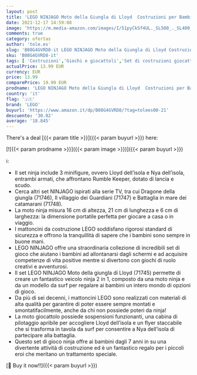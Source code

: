 ```yaml
---
layout: post
title: 'LEGO NINJAGO Moto della Giungla di Lloyd  Costruzioni per Bambini con Motocicletta Giocattolo e Minifigure di Lloyd e Nya  71745'
date: 2021-12-17 14:59:08
image: 'https://m.media-amazon.com/images/I/51pyCkSf4UL._SL500_._SL400_.jpg'
comments: true
category: ofertas
author: 'tole.es'
slug: 'B08G4GVRD8-it LEGO NINJAGO Moto della Giungla di Lloyd Costruzioni per...'
sku: 'B08G4GVRD8-it'
tags: [ 'Costruzioni','Giochi e giocattoli','Set di costruzioni giocattolo','lego', ]
actualPrice: 13.99 EUR
currency: EUR
price: 13.99
comparePrice: 19.99 EUR
prodname: 'LEGO NINJAGO Moto della Giungla di Lloyd  Costruzioni per Bambini con Motocicletta Giocattolo e Minifigure di Lloyd e Nya  71745'
country: 'it'
flag: '🇮🇹'
brand: 'LEGO'
buyurl: 'https://www.amazon.it/dp/B08G4GVRD8/?tag=tolees00-21'
descuento: '30.02'
average: '18.845'
---
```


There's a deal [{{< param title >}}]({{< param buyurl >}})  here:

[![{{< param prodname >}}]({{< param image >}})]({{< param buyurl >}})

ℹ️:

- Il set ninja include 3 minifigure, ovvero Lloyd dell’isola e Nya dell’isola, entrambi armati, che affrontano Rumble Keeper, dotato di lancia e scudo.
- Cerca altri set NINJAGO ispirati alla serie TV, tra cui Dragone della giungla (71746), Il villaggio dei Guardiani (71747) e Battaglia in mare dei catamarani (71748).
- La moto ninja misura 16 cm di altezza, 21 cm di lunghezza e 6 cm di larghezza: la dimensione portatile perfetta per giocare a casa o in viaggio.
- I mattoncini da costruzione LEGO soddisfano rigorosi standard di sicurezza e offrono la tranquillità di sapere che i bambini sono sempre in buone mani.
- LEGO NINJAGO offre una straordinaria collezione di incredibili set di gioco che aiutano i bambini ad allontanarsi dagli schermi e ad acquisire competenze di vita positive mentre si divertono con giochi di ruolo creativi e avventurosi.
- Il set LEGO NINJAGO Moto della giungla di Lloyd (71745) permette di creare un fantastico veicolo ninja 2 in 1, composto da una moto ninja e da un modello da surf per regalare ai bambini un intero mondo di opzioni di gioco.
- Da più di sei decenni, i mattoncini LEGO sono realizzati con materiali di alta qualità per garantire di poter essere sempre montati e smontatifacilmente, anche da chi non possiede poteri da ninja!
- La moto giocattolo possiede sospensioni funzionanti, una cabina di pilotaggio apribile per accogliere Lloyd dell’isola e un flyer staccabile che si trasforma in tavola da surf per consentire a Nya dell’isola di partecipare alla battaglia.
- Questo set di gioco ninja offre ai bambini dagli 7 anni in su una divertente attività di costruzione ed è un fantastico regalo per i piccoli eroi che meritano un trattamento speciale.

[🛒 Buy it now!!]({{< param buyurl >}})
